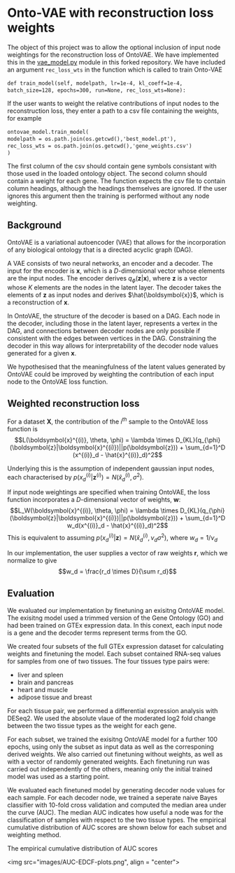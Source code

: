 # Onto-VAE with reconstruction loss weights

The object of this project was to allow the optional inclusion of input node weightings for the reconstruction loss of OntoVAE. We have implemented this in the [vae_model.py](https://github.com/david-hirst/onto-vae/blob/main/onto_vae/vae_model.py) module in this forked repository. We have included an argument `rec_loss_wts` in the function which is called to train Onto-VAE 
```
def train_model(self, modelpath, lr=1e-4, kl_coeff=1e-4, batch_size=128, epochs=300, run=None, rec_loss_wts=None):
```
If the user wants to weight the relative contributions of input nodes to the reconstruction loss, they enter a path to a csv file containing the weights, for example
```
ontovae_model.train_model(
modelpath = os.path.join(os.getcwd(),'best_model.pt'),
rec_loss_wts = os.path.join(os.getcwd(),'gene_weights.csv')
)
```
The first column of the csv should contain gene symbols consistant with those used in the loaded ontology object. The second column should contain a weight for each gene. The function expects the csv file to contain column headings, although the headings themselves are ignored. If the user ignores this argument then the training is performed without any node weighting.

## Background

OntoVAE is a variational autoencoder (VAE) that allows for the incorporation of any biological ontology that is a directed acyclic graph (DAG). 

A VAE consists of two neural networks, an encoder and a decoder. The input for the encoder is $\boldsymbol{x}$, which is a $D$-dimensional vector whose elements are the input nodes. The encoder derives $q_{\phi}(\boldsymbol{z}|\boldsymbol{x})$, where $\boldsymbol{z}$ is a vector whose $K$ elements are the nodes in the latent layer. The decoder takes the elements of $\boldsymbol{z}$ as input nodes and derives $\hat{\boldsymbol{x}}$, which is a reconstruction of $\boldsymbol{x}$. 

In OntoVAE, the structure of the decoder is based on a DAG. Each node in the decoder, including those in the latent layer, represents a vertex in the DAG, and connections between decoder nodes are only possible if consistent with the edges between vertices in the DAG. Constraining the decoder in this way allows for interpretability of the decoder node values generated for a given $\boldsymbol{x}$.

We hypothesised that the meaningfulness of the latent values generated by OntoVAE could be improved by weighting the contribution of each input node to the OntoVAE loss function. 

## Weighted reconstruction loss

For a dataset $\boldsymbol{X}$, the contribution of the $i^{th}$ sample to the OntoVAE loss function is 
$$L(\boldsymbol{x}^{(i)}, \theta, \phi) = \lambda \times D_{KL}(q_{\phi}(\boldsymbol{z}|\boldsymbol{x}^{(i)})||p(\boldsymbol{z})) + \sum_{d=1}^D (x^{(i)}_d - \hat{x}^{(i)}_d)^2$$

Underlying this is the assumption of independent gaussian input nodes, each characterised by $p(x^{(i)}_d|\boldsymbol{z}^{(i)}) = N(\hat{x}^{(i)}_d,\sigma^2)$.

If input node weightings are specified when training OntoVAE, the loss function incorporates a $D$-dimensional vector of weights, $\boldsymbol{w}$: 
$$L_W(\boldsymbol{x}^{(i)}, \theta, \phi) = \lambda \times D_{KL}(q_{\phi}(\boldsymbol{z}|\boldsymbol{x}^{(i)})||p(\boldsymbol{z})) + \sum_{d=1}^D w_d(x^{(i)}_d - \hat{x}^{(i)}_d)^2$$
This is equivalent to assuming $p(x^{(i)}_d|\boldsymbol{z}) = N(\hat{x}^{(i)}_d,\nu_d\sigma^2)$, where $w_d = 1/\nu_d$

In our implementation, the user supplies a vector of raw weights $\boldsymbol{r}$, which we normalize to give 
$$w_d =  \frac{r_d \times D}{\sum r_d}$$

## Evaluation

We evaluated our implementation by finetuning an exisitng OntoVAE model. The exisitng model used a trimmed version of the Gene Ontology (GO) and had been trained on GTEx expression data. In this conext, each input node is a gene and the decoder terms represent terms from the GO.

We created four subsets of the full GTEx expression dataset for calculating weights and finetuning the model. Each subset contained RNA-seq values for samples from one of two tissues. The four tissues type pairs were:

- liver and spleen
- brain and pancreas
- heart and muscle
- adipose tissue and breast

For each tissue pair, we performed a differential expression analysis with DESeq2. We used the absolute vlaue of the moderated log2 fold change between the two tissue types as the weight for each gene.

For each subset, we trained the exisitng OntoVAE model for a further 100 epochs, using only the subset as input data as well as the corresponing derived weights. We also carried out finetuning without weights, as well as with a vector of randomly generated weights. Each finetuning run was carried out independently of the others, meaning only the initial trained model was used as a starting point.

We evaluated each finetuned model by generating decoder node values for each sample. For each decoder node, we trained a seperate naive Bayes classifier with 10-fold cross validation and computed the median area under the curve (AUC). The median AUC indicates how useful a node was for the classification of samples with respect to the two tissue types. The empirical cumulative distribution of AUC scores are shown below for each subset and weighting method.  

The empirical cumulative distribution of AUC scores

<img src="images/AUC-EDCF-plots.png", align = "center">

<!-- <img src="images/AUC_boxplots.png"> -->

